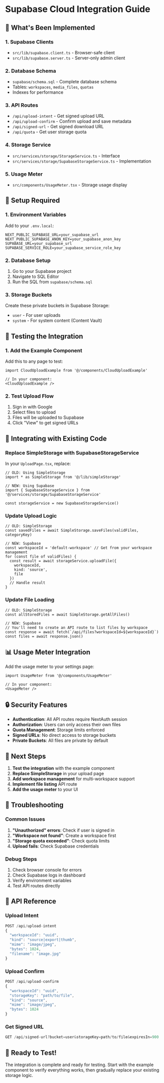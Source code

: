 # Supabase Cloud Integration Guide

## 🚀 **What's Been Implemented**

### **1. Supabase Clients**
- `src/lib/supabase.client.ts` - Browser-safe client
- `src/lib/supabase.server.ts` - Server-only admin client

### **2. Database Schema**
- `supabase/schema.sql` - Complete database schema
- Tables: `workspaces`, `media_files`, `quotas`
- Indexes for performance

### **3. API Routes**
- `/api/upload-intent` - Get signed upload URL
- `/api/upload-confirm` - Confirm upload and save metadata
- `/api/signed-url` - Get signed download URL
- `/api/quota` - Get user storage quota

### **4. Storage Service**
- `src/services/storage/StorageService.ts` - Interface
- `src/services/storage/SupabaseStorageService.ts` - Implementation

### **5. Usage Meter**
- `src/components/UsageMeter.tsx` - Storage usage display

## 🔧 **Setup Required**

### **1. Environment Variables**
Add to your `.env.local`:
```env
NEXT_PUBLIC_SUPABASE_URL=your_supabase_url
NEXT_PUBLIC_SUPABASE_ANON_KEY=your_supabase_anon_key
SUPABASE_URL=your_supabase_url
SUPABASE_SERVICE_ROLE=your_supabase_service_role_key
```

### **2. Database Setup**
1. Go to your Supabase project
2. Navigate to SQL Editor
3. Run the SQL from `supabase/schema.sql`

### **3. Storage Buckets**
Create these private buckets in Supabase Storage:
- `user` - For user uploads
- `system` - For system content (Content Vault)

## 🧪 **Testing the Integration**

### **1. Add the Example Component**
Add this to any page to test:

```tsx
import CloudUploadExample from '@/components/CloudUploadExample'

// In your component:
<CloudUploadExample />
```

### **2. Test Upload Flow**
1. Sign in with Google
2. Select files to upload
3. Files will be uploaded to Supabase
4. Click "View" to get signed URLs

## 🔄 **Integrating with Existing Code**

### **Replace SimpleStorage with SupabaseStorageService**

In your `UploadPage.tsx`, replace:

```tsx
// OLD: Using SimpleStorage
import * as SimpleStorage from '@/lib/simpleStorage'

// NEW: Using Supabase
import { SupabaseStorageService } from '@/services/storage/SupabaseStorageService'

const storageService = new SupabaseStorageService()
```

### **Update Upload Logic**

```tsx
// OLD: SimpleStorage
const savedFiles = await SimpleStorage.saveFiles(validFiles, categoryKey)

// NEW: Supabase
const workspaceId = 'default-workspace' // Get from your workspace management
for (const file of validFiles) {
  const result = await storageService.uploadFile({
    workspaceId,
    kind: 'source',
    file
  })
  // Handle result
}
```

### **Update File Loading**

```tsx
// OLD: SimpleStorage
const allStoredFiles = await SimpleStorage.getAllFiles()

// NEW: Supabase
// You'll need to create an API route to list files by workspace
const response = await fetch(`/api/files?workspaceId=${workspaceId}`)
const files = await response.json()
```

## 📊 **Usage Meter Integration**

Add the usage meter to your settings page:

```tsx
import UsageMeter from '@/components/UsageMeter'

// In your component:
<UsageMeter />
```

## 🔒 **Security Features**

- **Authentication**: All API routes require NextAuth session
- **Authorization**: Users can only access their own files
- **Quota Management**: Storage limits enforced
- **Signed URLs**: No direct access to storage buckets
- **Private Buckets**: All files are private by default

## 🚀 **Next Steps**

1. **Test the integration** with the example component
2. **Replace SimpleStorage** in your upload page
3. **Add workspace management** for multi-workspace support
4. **Implement file listing** API route
5. **Add the usage meter** to your UI

## 🐛 **Troubleshooting**

### **Common Issues**

1. **"Unauthorized" errors**: Check if user is signed in
2. **"Workspace not found"**: Create a workspace first
3. **"Storage quota exceeded"**: Check quota limits
4. **Upload fails**: Check Supabase credentials

### **Debug Steps**

1. Check browser console for errors
2. Check Supabase logs in dashboard
3. Verify environment variables
4. Test API routes directly

## 📝 **API Reference**

### **Upload Intent**
```typescript
POST /api/upload-intent
{
  "workspaceId": "uuid",
  "kind": "source|export|thumb",
  "mime": "image/jpeg",
  "bytes": 1024,
  "filename": "image.jpg"
}
```

### **Upload Confirm**
```typescript
POST /api/upload-confirm
{
  "workspaceId": "uuid",
  "storageKey": "path/to/file",
  "kind": "source",
  "mime": "image/jpeg",
  "bytes": 1024
}
```

### **Get Signed URL**
```typescript
GET /api/signed-url?bucket=user&storageKey=path/to/file&expiresIn=900
```

## 🎯 **Ready to Test!**

The integration is complete and ready for testing. Start with the example component to verify everything works, then gradually replace your existing storage logic.

